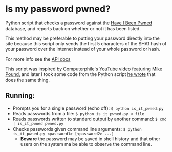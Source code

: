 # Is my password pwned?

Python script that checks a password against the
[Have I Been Pwned](https://haveibeenpwned.com/) database, and reports back on
whether or not it has been listed.

This method may be preferable to putting your password directly into the site
because this script only sends the first 5 characters of the SHA1 hash of your
password over the internet instead of your whole password or hash.

For more info see the
[API docs](https://haveibeenpwned.com/API/v2#SearchingPwnedPasswordsByRange)

This script was inspired by Computerphile's 
[YouTube video](https://youtu.be/hhUb5iknVJs) featuring 
[Mike Pound](https://github.com/mikepound), and later I took some code from the 
Python script [he wrote](https://github.com/mikepound/pwned-search) that does 
the same thing.

## Running:
* Prompts you for a single password (echo off):
  `$ python is_it_pwned.py`
* Reads passwords from a file:
  `$ python is_it_pwned.py < file`
* Reads passwords written to standard output by another command:
  `$ cmd | is_it_pwned pwned.py`
* Checks passwords given command line arguments:
  `$ python is_it_pwned.py <password1> [<password2> ...]`
  * **Beware** the password may be saved in shell history and that other users
    on the system ma be able to observe the command line.
